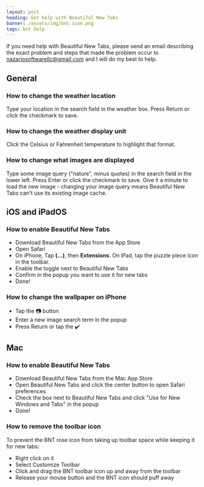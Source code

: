 ```yaml
---
layout: post
heading: Get help with Beautiful New Tabs
banner: /assets/img/bnt-icon.png
tags: bnt help
---
```


If you need help with Beautiful New Tabs, please send an email describing the exact problem and steps that made the problem occur to [nazariosoftwarellc@gmail.com](mailto:nazariosoftwarellc@gmail.com) and I will do my best to help.

## General

### How to change the weather location

Type your location in the search field in the weather box. Press Return or click the checkmark to save.

### How to change the weather display unit

Click the Celsius or Fahrenheit temperature to highlight that format.

### How to change what images are displayed

Type some image query ("nature", minus quotes) in the search field in the lower left. Press Enter or click the checkmark to save. Give it a minute to load the new image - changing your image query means Beautiful New Tabs can't use its existing image cache.

## iOS and iPadOS

### How to enable Beautiful New Tabs

- Download Beautiful New Tabs from the App Store
- Open Safari
- On iPhone, Tap **(...)**, then **Extensions**. On iPad, tap the puzzle piece icon in the toolbar.
- Enable the toggle next to Beautiful New Tabs
- Confirm in the popup you want to use it for new tabs
- Done!

### How to change the wallpaper on iPhone

- Tap the 📷 button
- Enter a new image search term in the popup
- Press Return or tap the ✔️

## Mac

### How to enable Beautiful New Tabs

- Download Beautiful New Tabs from the Mac App Store
- Open Beautiful New Tabs and click the center button to open Safari preferences
- Check the box next to Beautiful New Tabs and click "Use for New Windows and Tabs" in the popup
- Done!

### How to remove the toolbar icon

To prevent the BNT rose icon from taking up toolbar space while keeping it for new tabs:

- Right click on it
- Select Customize Toolbar
- Click and drag the BNT toolbar icon up and away from the toolbar
- Release your mouse button and the BNT icon should puff away